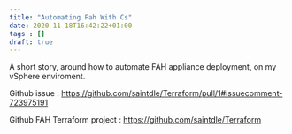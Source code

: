 ```yaml
---
title: "Automating Fah With Cs"
date: 2020-11-18T16:42:22+01:00
tags : []
draft: true
---
```


A short story, around how to automate FAH appliance deployment, on my vSphere enviroment.

Github issue : https://github.com/saintdle/Terraform/pull/1#issuecomment-723975191

Github FAH Terraform project : https://github.com/saintdle/Terraform

